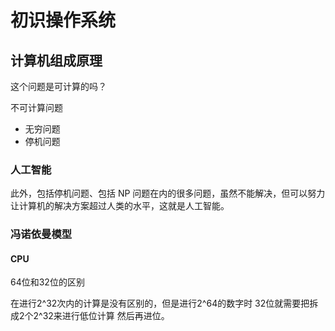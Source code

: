 # 初识操作系统



## 计算机组成原理



这个问题是可计算的吗？



不可计算问题

- 无穷问题
- 停机问题



### 人工智能

此外，包括停机问题、包括 NP 问题在内的很多问题，虽然不能解决，但可以努力让计算机的解决方案超过人类的水平，这就是人工智能。

### 冯诺依曼模型

#### CPU

64位和32位的区别

在进行2^32次内的计算是没有区别的，但是进行2^64的数字时 32位就需要把拆成2个2^32来进行低位计算 然后再进位。



